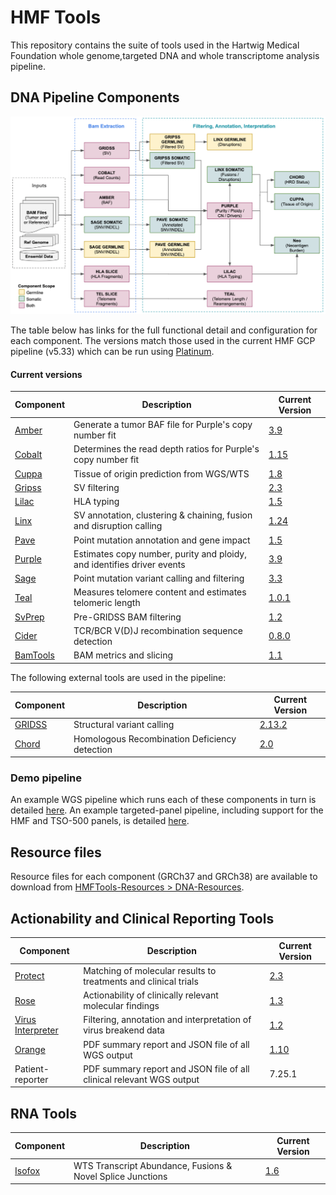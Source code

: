 # HMF Tools

This repository contains the suite of tools used in the Hartwig Medical Foundation whole genome,targeted DNA and whole transcriptome analysis pipeline.  

## DNA Pipeline Components

![HMF_Pipeline](./pipeline/hmf_tools_pipeline.png)

The table below has links for the full functional detail and configuration for each component. The versions match those used in the current HMF GCP pipeline (v5.33) which can be run using [Platinum](https://github.com/hartwigmedical/platinum).

#### Current versions
| Component                     | Description                                                            | Current Version                                                                |
|-------------------------------|------------------------------------------------------------------------|--------------------------------------------------------------------------------|
| [Amber](./amber/README.md)    | Generate a tumor BAF file for Purple's copy number fit                 | [3.9](https://github.com/hartwigmedical/hmftools/releases/tag/amber-v3.9.1)    |
| [Cobalt](./cobalt/README.md)  | Determines the read depth ratios for Purple's copy number fit          | [1.15](https://github.com/hartwigmedical/hmftools/releases/tag/cobalt-v1.15.1) |
| [Cuppa](./cuppa/README.md)    | Tissue of origin prediction from WGS/WTS                               | [1.8](https://github.com/hartwigmedical/hmftools/releases/tag/cuppa-v1.8.1)    |
| [Gripss](./gripss/README.md)  | SV filtering                                                           | [2.3](https://github.com/hartwigmedical/hmftools/releases/tag/gripss-v2.3.5)   |
| [Lilac](./lilac/README.md)    | HLA typing                                                             | [1.5](https://github.com/hartwigmedical/hmftools/releases/tag/lilac-v1.5)      |
| [Linx](./linx/README.md)      | SV annotation, clustering & chaining, fusion and disruption calling    | [1.24](https://github.com/hartwigmedical/hmftools/releases/tag/linx-v1.24.1)   |
| [Pave](./pave/README.md)      | Point mutation annotation and gene impact                              | [1.5](https://github.com/hartwigmedical/hmftools/releases/tag/pave-v1.5)       |
| [Purple](./purple/README.md)  | Estimates copy number, purity and ploidy, and identifies driver events | [3.9](https://github.com/hartwigmedical/hmftools/releases/tag/purple-v3.9)     |
| [Sage](./sage/README.md)      | Point mutation variant calling and filtering                           | [3.3](https://github.com/hartwigmedical/hmftools/releases/tag/sage-v3.3)       |
| [Teal](./teal/README.md)      | Measures telomere content and estimates telomeric length               | [1.0.1](https://github.com/hartwigmedical/hmftools/releases/tag/teal-v1.0.1)   |
| [SvPrep](./sv-prep/README.md) | Pre-GRIDSS BAM filtering                                               | [1.2](https://github.com/hartwigmedical/hmftools/releases/tag/sv-prep-v1.2.1)  |
| [Cider](./cider/README.md)    | TCR/BCR V(D)J recombination sequence detection                         | [0.8.0](https://github.com/hartwigmedical/hmftools/releases/tag/cider-v0.8.0)  |
| [BamTools](./bam-tools/README.md)    | BAM metrics and slicing                         | [1.1](https://github.com/hartwigmedical/hmftools/releases/tag/bam-tools-v1.1)  |

The following external tools are used in the pipeline:

| Component                                        | Description                                   | Current Version                                                       |
|--------------------------------------------------|-----------------------------------------------|-----------------------------------------------------------------------|
| [GRIDSS](https://github.com/PapenfussLab/gridss) | Structural variant calling                    | [2.13.2](https://github.com/PapenfussLab/gridss/releases/tag/v2.13.2) |
| [Chord](https://github.com/UMCUGenetics/CHORD)   | Homologous Recombination Deficiency detection | [2.0](https://github.com/UMCUGenetics/CHORD/releases/tag/2.00)        |


### Demo pipeline
An example WGS pipeline which runs each of these components in turn is detailed [here](./pipeline/README_WGS.md).
An example targeted-panel pipeline, including support for the HMF and TSO-500 panels, is detailed [here](./pipeline/README_PANEL.md).

## Resource files
Resource files for each component (GRCh37 and GRCh38) are available to download from [HMFTools-Resources > DNA-Resources](https://console.cloud.google.com/storage/browser/hmf-public/HMFtools-Resources/dna_pipeline/). 

## Actionability and Clinical Reporting Tools

| Component                                                                          | Description                                                          | Current Version                                                                       |
|------------------------------------------------------------------------------------|----------------------------------------------------------------------|---------------------------------------------------------------------------------------|
| [Protect](https://github.com/hartwigmedical/oncoact/tree/master/protect/README.md) | Matching of molecular results to treatments and clinical trials      | [2.3](https://github.com/hartwigmedical/hmftools/releases/tag/protect-v2.3)           |
| [Rose](https://github.com/hartwigmedical/oncoact/tree/master/rose/README.md)       | Actionability of clinically relevant molecular findings              | [1.3](https://github.com/hartwigmedical/hmftools/releases/tag/rose-v1.3)              |
| [Virus Interpreter](./virus-interpreter/README.md)                                 | Filtering, annotation and interpretation of virus breakend data      | [1.2](https://github.com/hartwigmedical/hmftools/releases/tag/virus-interpreter-v1.2) |
| [Orange](./orange/README.md)                                                       | PDF summary report and JSON file of all WGS output                   | [1.10](https://github.com/hartwigmedical/hmftools/releases/tag/orange-v1.10)          |
| Patient-reporter                                                                   | PDF summary report and JSON file of all clinical relevant WGS output | 7.25.1                                                                                |

## RNA Tools

| Component                    | Description                                                | Current Version                                                            |
|------------------------------|------------------------------------------------------------|----------------------------------------------------------------------------|
| [Isofox](./isofox/README.md) | WTS Transcript Abundance, Fusions & Novel Splice Junctions | [1.6](https://github.com/hartwigmedical/hmftools/releases/tag/isofox-v1.6.1) |

